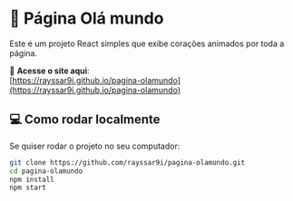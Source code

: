 # 🌸 Página Olá mundo

Este é um projeto React simples que exibe corações animados por toda a página.

🔗 **Acesse o site aqui**:  
[https://rayssar9i.github.io/pagina-olamundo](https://rayssar9i.github.io/pagina-olamundo)

## 💻 Como rodar localmente

Se quiser rodar o projeto no seu computador:

```bash
git clone https://github.com/rayssar9i/pagina-olamundo.git
cd pagina-olamundo
npm install
npm start
